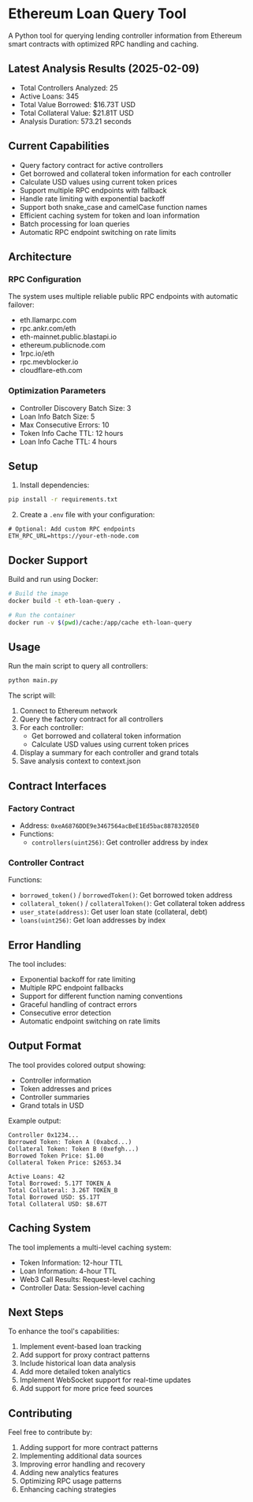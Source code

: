 # Ethereum Loan Query Tool

A Python tool for querying lending controller information from Ethereum smart contracts with optimized RPC handling and caching.

## Latest Analysis Results (2025-02-09)

- Total Controllers Analyzed: 25
- Active Loans: 345
- Total Value Borrowed: $16.73T USD
- Total Collateral Value: $21.81T USD
- Analysis Duration: 573.21 seconds

## Current Capabilities

- Query factory contract for active controllers
- Get borrowed and collateral token information for each controller
- Calculate USD values using current token prices
- Support multiple RPC endpoints with fallback
- Handle rate limiting with exponential backoff
- Support both snake_case and camelCase function names
- Efficient caching system for token and loan information
- Batch processing for loan queries
- Automatic RPC endpoint switching on rate limits

## Architecture

### RPC Configuration
The system uses multiple reliable public RPC endpoints with automatic failover:
- eth.llamarpc.com
- rpc.ankr.com/eth
- eth-mainnet.public.blastapi.io
- ethereum.publicnode.com
- 1rpc.io/eth
- rpc.mevblocker.io
- cloudflare-eth.com

### Optimization Parameters
- Controller Discovery Batch Size: 3
- Loan Info Batch Size: 5
- Max Consecutive Errors: 10
- Token Info Cache TTL: 12 hours
- Loan Info Cache TTL: 4 hours

## Setup

1. Install dependencies:
```bash
pip install -r requirements.txt
```

2. Create a `.env` file with your configuration:
```
# Optional: Add custom RPC endpoints
ETH_RPC_URL=https://your-eth-node.com
```

## Docker Support

Build and run using Docker:

```bash
# Build the image
docker build -t eth-loan-query .

# Run the container
docker run -v $(pwd)/cache:/app/cache eth-loan-query
```

## Usage

Run the main script to query all controllers:

```bash
python main.py
```

The script will:
1. Connect to Ethereum network
2. Query the factory contract for all controllers
3. For each controller:
   - Get borrowed and collateral token information
   - Calculate USD values using current token prices
4. Display a summary for each controller and grand totals
5. Save analysis context to context.json

## Contract Interfaces

### Factory Contract
- Address: `0xeA6876DDE9e3467564acBeE1Ed5bac88783205E0`
- Functions:
  - `controllers(uint256)`: Get controller address by index

### Controller Contract
Functions:
- `borrowed_token()` / `borrowedToken()`: Get borrowed token address
- `collateral_token()` / `collateralToken()`: Get collateral token address
- `user_state(address)`: Get user loan state (collateral, debt)
- `loans(uint256)`: Get loan addresses by index

## Error Handling

The tool includes:
- Exponential backoff for rate limiting
- Multiple RPC endpoint fallbacks
- Support for different function naming conventions
- Graceful handling of contract errors
- Consecutive error detection
- Automatic endpoint switching on rate limits

## Output Format

The tool provides colored output showing:
- Controller information
- Token addresses and prices
- Controller summaries
- Grand totals in USD

Example output:
```
Controller 0x1234...
Borrowed Token: Token A (0xabcd...)
Collateral Token: Token B (0xefgh...)
Borrowed Token Price: $1.00
Collateral Token Price: $2653.34

Active Loans: 42
Total Borrowed: 5.17T TOKEN_A
Total Collateral: 3.26T TOKEN_B
Total Borrowed USD: $5.17T
Total Collateral USD: $8.67T
```

## Caching System

The tool implements a multi-level caching system:
- Token Information: 12-hour TTL
- Loan Information: 4-hour TTL
- Web3 Call Results: Request-level caching
- Controller Data: Session-level caching

## Next Steps

To enhance the tool's capabilities:
1. Implement event-based loan tracking
2. Add support for proxy contract patterns
3. Include historical loan data analysis
4. Add more detailed token analytics
5. Implement WebSocket support for real-time updates
6. Add support for more price feed sources

## Contributing

Feel free to contribute by:
1. Adding support for more contract patterns
2. Implementing additional data sources
3. Improving error handling and recovery
4. Adding new analytics features
5. Optimizing RPC usage patterns
6. Enhancing caching strategies